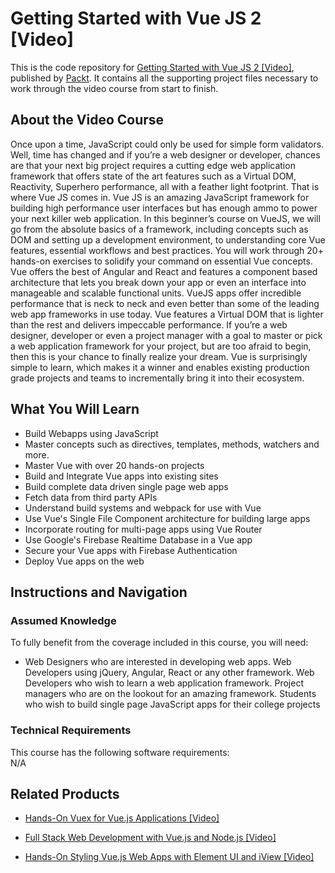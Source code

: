 


# Getting Started with Vue JS 2 [Video]
This is the code repository for [Getting Started with Vue JS 2 [Video]](https://www.packtpub.com/web-development/getting-started-vue-js-2-video), published by [Packt](https://www.packtpub.com/?utm_source=github). It contains all the supporting project files necessary to work through the video course from start to finish.
## About the Video Course
Once upon a time, JavaScript could only be used for simple form validators. Well, time has changed and if you’re a web designer or developer, chances are that your next big project requires a cutting edge web application framework that offers state of the art features such as a Virtual DOM, Reactivity, Superhero performance, all with a feather light footprint. That is where Vue JS comes in. Vue JS is an amazing JavaScript framework for building high performance user interfaces but has enough ammo to power your next killer web application. In this beginner’s course on VueJS, we will go from the absolute basics of a framework, including concepts such as DOM and setting up a development environment, to understanding core Vue features, essential workflows and best practices. You will work through 20+ hands-on exercises to solidify your command on essential Vue concepts. Vue offers the best of Angular and React and features a component based architecture that lets you break down your app or even an interface into manageable and scalable functional units. VueJS apps offer incredible performance that is neck to neck and even better than some of the leading web app frameworks in use today. Vue features a Virtual DOM that is lighter than the rest and delivers impeccable performance. If you’re a web designer, developer or even a project manager with a goal to master or pick a web application framework for your project, but are too afraid to begin, then this is your chance to finally realize your dream. Vue is surprisingly simple to learn, which makes it a winner and enables existing production grade projects and teams to incrementally bring it into their ecosystem.

<H2>What You Will Learn</H2>
<DIV class=book-info-will-learn-text>
<UL>
<LI> Build Webapps using JavaScript</LI>
<LI> Master concepts such as directives, templates, methods, watchers and more.</LI>
<LI> Master Vue with over 20 hands-on projects</LI>
<LI> Build and Integrate Vue apps into existing sites</LI>
<LI> Build complete data driven single page web apps</LI>
  <LI> Fetch data from third party APIs</LI>
  <LI> Understand build systems and webpack for use with Vue</LI>
  <LI> Use Vue's Single File Component architecture for building large apps</LI>
  <LI> Incorporate routing for multi-page apps using Vue Router</LI>
  <LI> Use Google's Firebase Realtime Database in a Vue app</LI>
  <LI> Secure your Vue apps with Firebase Authentication</LI>
  <LI> Deploy Vue apps on the web</LI>
  
</UL></DIV>

## Instructions and Navigation
### Assumed Knowledge
To fully benefit from the coverage included in this course, you will need:<br/>
<DIV class=book-info-will-learn-text>
<UL>
<LI> Web Designers who are interested in developing web apps. Web Developers using jQuery, Angular, React or any other framework. Web Developers who wish to learn a web application framework. Project managers who are on the lookout for an amazing framework. Students who wish to build single page JavaScript apps for their college projects</LI>
</UL>
<DIV>

### Technical Requirements
This course has the following software requirements:<br/>
N/A

## Related Products
* [Hands-On Vuex for Vue.js Applications [Video]](https://www.packtpub.com/web-development/hands-vuex-vuejs-applications-video)

* [Full Stack Web Development with Vue.js and Node.js [Video]](https://www.packtpub.com/web-development/full-stack-web-development-vuejs-and-nodejs-video)

* [Hands-On Styling Vue.js Web Apps with Element UI and iView [Video]](https://www.packtpub.com/web-development/hands-styling-vuejs-web-apps-element-ui-and-iview-video)
